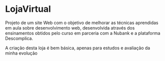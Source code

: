 # LojaVirtual
Projeto de um site Web com o objetivo de melhorar as técnicas aprendidas em aula sobre desenvolvimento web, desenvolvida através dos ensinamentos obtidos pelo curso em parceria com a Nubank e a plataforma Descomplica.

A criação desta loja é bem básica, apenas para estudos e avaliação da minha evolução 
